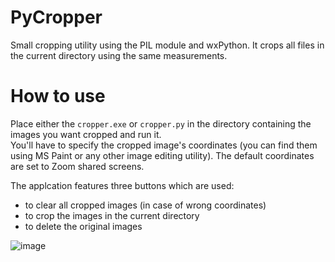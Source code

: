 # PyCropper
Small cropping utility using the PIL module and wxPython. It crops all files in the current directory using the same measurements.

# How to use
Place either the `cropper.exe` or `cropper.py` in the directory containing the images you want cropped and run it.  
You'll have to specify the cropped image's coordinates (you can find them using MS Paint or any other image editing utility).
The default coordinates are set to Zoom shared screens.  
  
The applcation features three buttons which are used:
- to clear all cropped images (in case of wrong coordinates)
- to crop the images in the current directory
- to delete the original images

![image](https://user-images.githubusercontent.com/21245479/139838616-57aaf4a2-bb65-4813-b097-c9ff8655bc91.png)
